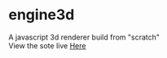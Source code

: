 # engine3d
A javascript 3d renderer build from "scratch"\
View the sote live [Here](https://camelpilot33.github.io/engine3d/)